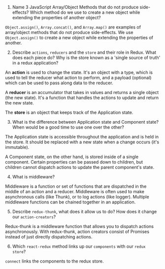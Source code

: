 1.  Name 3 JavaScript Array/Object Methods that do not produce side-effects? Which method do we use to create a new object while extending the properties of another object?

`Object.assign()`, `Array.concat()`, and `Array.map()` are examples of array/object methods that do not produce side-effects. We use `Object.assign()` to create a new object while extending the properties of another.

2.  Describe `actions`, `reducers` and the `store` and their role in Redux. What does each piece do? Why is the store known as a 'single source of truth' in a redux application?

An __action__ is used to change the state. It's an object with a type, which is used to tell the reducer what action to perform, and a payload (optional) which can be used to pass along data to the reducer.

A __reducer__ is an accumulator that takes in values and returns a single object (the new state). It's a function that handles the actions to update and return the new state.

The __store__ is an object that keeps track of the Application state.

3.  What is the difference between Application state and Component state? When would be a good time to use one over the other?

The Application state is accessible throughout the application and is held in the store. It should be replaced with a new state when a change occurs (it's immutable).

A Component state, on the other hand, is stored inside of a single component. Certain properties can be passed down to children, but children cannot dispatch actions to update the parent component's state.

4.  What is middleware?

Middleware is a function or set of functions that are dispatched in the middle of an action and a reducer. Middleware is often used to make asynchronous calls (like Thunk), or to log actions (like logger). Multiple middleware functions can be chained together in an application.

5.  Describe `redux-thunk`, what does it allow us to do? How does it change our `action-creators`?

Redux-thunk is a middleware function that allows you to dispatch actions asynchronously. With redux-thunk, action creators consist of Promises instead of just directly dispatching actions.

6.  Which `react-redux` method links up our `components` with our `redux store`?

`connect` links the components to the redux store.
